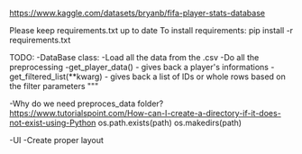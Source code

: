 https://www.kaggle.com/datasets/bryanb/fifa-player-stats-database

Please keep requirements.txt up to date
To install requirements: pip install -r requirements.txt


TODO:
-DataBase class:
    -Load all the data from the .csv
    -Do all the preprocessing
    -get_player_data()
        - gives back a player's informations
    -get_filtered_list(**kwarg)
        - gives back a list of IDs or whole rows based on the filter parameters
    """

-Why do we need preproces_data folder?
    https://www.tutorialspoint.com/How-can-I-create-a-directory-if-it-does-not-exist-using-Python
    os.path.exists(path)
    os.makedirs(path)
    
-UI
    -Create proper layout




